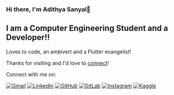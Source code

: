 ### Hi there, I'm Adithya Sanyal👋

## I am a Computer Engineering Student and a Developer!!

Loves to code, an ambivert and a Flutter evangelist! 

Thanks for visiting and I'd love to [connect](https://www.linkedin.com/in/adithya-sanyal-9371a8191/)!

Connect with me on:

[![Gmail](https://user-images.githubusercontent.com/66916445/122386670-bb9d8b00-cf8b-11eb-978a-2e429dde48cf.png)][1]  [![LinkedIn](https://user-images.githubusercontent.com/66916445/122387394-7037ac80-cf8c-11eb-97f6-a9419ca8244e.png)][2]  [![GitHub](https://user-images.githubusercontent.com/66916445/122387575-a117e180-cf8c-11eb-80e9-eb3216ba5696.png)][3]  [![GitLab](https://user-images.githubusercontent.com/66916445/122387836-e6d4aa00-cf8c-11eb-87a7-4ea6162d18e7.png)][4]  [![Instagram](https://user-images.githubusercontent.com/66916445/122387957-0a97f000-cf8d-11eb-92f0-58e9497197ef.png)][5]  [![Kaggle](https://user-images.githubusercontent.com/66916445/122388384-75492b80-cf8d-11eb-9ada-f227322ad70a.png)][6]  
<!--
**AdithyaSanyal/AdithyaSanyal** is a ✨ _special_ ✨ repository because its `README.md` (this file) appears on your GitHub profile.

Here are some ideas to get you started:

- 🔭 I’m currently working on ...
- 🌱 I’m currently learning ...
- 👯 I’m looking to collaborate on ...
- 🤔 I’m looking for help with ...
- 💬 Ask me about ...
- 📫 How to reach me: ...
- 😄 Pronouns: ...
- ⚡ Fun fact: ...
-->
[1]: https://mail.google.com/mail/u/0/#inbox?compose=new
[2]: https://www.linkedin.com/in/adithya-sanyal-9371a8191/
[3]: https://github.com/AdithyaSanyal/
[4]: https://gitlab.com/AdithyaSanyal/
[5]: https://www.instagram.com/adithyasanyal2410/
[6]: https://www.kaggle.com/adithyasanyal/

